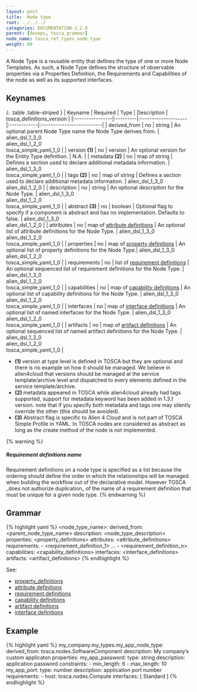 ```yaml
---
layout: post
title:  Node type
root: ../../../
categories: DOCUMENTATION-3.2.0
parent: [devops, tosca_grammar]
node_name: tosca_ref_types_node_type
weight: 60
---
```


A Node Type is a reusable entity that defines the type of one or more Node Templates. As such, a Node Type defines the structure of observable properties via a Properties Definition, the Requirements and Capabilities of the node as well as its supported interfaces.

## Keynames

{: .table .table-striped }
| Keyname         | Required | Type                | Description | tosca_definitions_version |
|:----------------|:---------|:--------------------|:------------|:--------------------------|
| derived_from | no | string | An optional parent Node Type name the Node Type derives from. | alien_dsl_1_3_0<br> alien_dsl_1_2_0<br> tosca_simple_yaml_1_0 |
| version __(1)__ | no | version | An optional version for the Entity Type definition. | N.A. |
| metadata __(2)__ | no | map of string | Defines a section used to declare additional metadata information. | alien_dsl_1_3_0<br> tosca_simple_yaml_1_0 |
| tags __(2)__ | no | map of string | Defines a section used to declare additional metadata information. | alien_dsl_1_3_0<br> alien_dsl_1_2_0 |
| description | no | string | An optional description for the Node Type. | alien_dsl_1_3_0<br> alien_dsl_1_2_0<br> tosca_simple_yaml_1_0 |
| abstract __(3)__     | no | boolean | Optional flag to specify if a component is abstract and has no implementation. Defaults to false. | alien_dsl_1_3_0<br> alien_dsl_1_2_0 |
| attributes | no | map of [attribute definitions](#/documentation/3.0.0/devops_guide/tosca_grammar/attribute_definition.html) | An optional list of attribute definitions for the Node Type. | alien_dsl_1_3_0<br> alien_dsl_1_2_0<br> tosca_simple_yaml_1_0 |
| properties | no | map of [property definitions](#/documentation/3.0.0/devops_guide/tosca_grammar/property_definition.html) | An optional list of property definitions for the Node Type.| alien_dsl_1_3_0<br> alien_dsl_1_2_0<br> tosca_simple_yaml_1_0 |
| requirements | no | list of [requirement definitions](#/documentation/3.0.0/devops_guide/tosca_grammar/requirement_definition.html) | An optional sequenced list of requirement definitions for the Node Type. | alien_dsl_1_3_0<br> alien_dsl_1_2_0<br> tosca_simple_yaml_1_0 |
| capabilities | no | map of [capability definitions](#/documentation/3.0.0/devops_guide/tosca_grammar/capability_definition.html) | An optional list of capability definitions for the Node Type. | alien_dsl_1_3_0<br> alien_dsl_1_2_0<br> tosca_simple_yaml_1_0 |
| interfaces | no | map of [interface definitions](#/documentation/3.0.0/devops_guide/tosca_grammar/interface_definition.html) | An optional list of named interfaces for the Node Type. | alien_dsl_1_3_0<br> alien_dsl_1_2_0<br> tosca_simple_yaml_1_0 |
| artifacts | no | map of [artifact definitions](#/documentation/3.0.0/devops_guide/tosca_grammar/artifact_definition.html) | An optional sequenced list of named artifact definitions for the Node Type. | alien_dsl_1_3_0<br> alien_dsl_1_2_0<br> tosca_simple_yaml_1_0 |

* __(1)__ version at type level is defined in TOSCA but they are optional and there is no example on how it should be managed. We believe in alien4cloud that versions should be managed at the service template/archive level and dispatched to every elements defined in the service template/archive.
* __(2)__ metadata appeared in TOSCA while alien4cloud already had tags supported, support for metadata keyword has been added in 1.3.1 version. note that if you specify both metadata and tags one may silently override the other (this should be avoided).
* __(3)__ Abstract flag is specific to Alien 4 Cloud and is not part of TOSCA Simple Profile in YAML. In TOSCA nodes are considered as abstract as long as the create method of the node is not implemented.

{% warning %}
<h5>Requirement definitions name</h5>
Requirement definitions on a node type is specified as a list because the ordering should define the order in which the relationships will be managed when building the workflow out of the declarative model.
However TOSCA _does not authorize duplication_ of the name of a requirement definition that must be unique for a given node type.
{% endwarning %}

## Grammar

{% highlight yaml %}
<node_type_name>:
  derived_from: <parent_node_type_name>
  description: <node_type_description>
  properties:
    <property_definitions>
  attributes:
    <attribute_definitions>
  requirements:
    - <requirement_definition_1>
    ...
    - <requirement_definition_n>
  capabilities:
    <capability_definitions>
  interfaces:
    <interface_definitions>
  artifacts:
    <artifact_definitions>
{% endhighlight %}

See:

- [property_definitions](#/documentation/3.0.0/devops_guide/tosca_grammar/property_definition.html)
- [attribute definitions](#/documentation/3.0.0/devops_guide/tosca_grammar/attribute_definition.html)
- [requirement definitions](#/documentation/3.0.0/devops_guide/tosca_grammar/requirement_definition.html)
- [capability definitions](#/documentation/3.0.0/devops_guide/tosca_grammar/capability_definition.html)
- [artifact definitions](#/documentation/3.0.0/devops_guide/tosca_grammar/artifact_definition.html)
- [interface definitions](#/documentation/3.0.0/devops_guide/tosca_grammar/interface_definition.html)

## Example

{% highlight yaml %}
my_company.my_types.my_app_node_type:
  derived_from: tosca.nodes.SoftwareComponent
  description: My company’s custom applicaton
  properties:
    my_app_password:
      type: string
      description: application password
      constraints:
      - min_length: 6
      - max_length: 10
  my_app_port:
    type: number
    description: application port number
  requirements:
    - host: tosca.nodes.Compute
  interfaces: [ Standard ]
{% endhighlight %}
